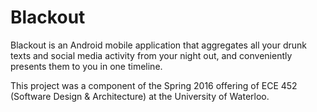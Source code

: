 # Blackout

Blackout is an Android mobile application that aggregates all your drunk texts and social media activity from your night out, and conveniently presents them to you in one timeline.

This project was a component of the Spring 2016 offering of ECE 452 (Software Design & Architecture) at the University of Waterloo.
